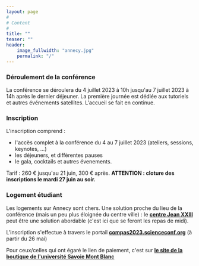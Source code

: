 ```yaml
---
layout: page
#
# Content
#
title: ""
teaser: ""
header:
    image_fullwidth: "annecy.jpg"
    permalink: "/"
---
```



### **Déroulement de la conférence**
La conférence se déroulera du 4 juillet 2023 à 10h jusqu'au 7 juillet 2023 à 14h après le dernier déjeuner. La première journée est dédiée aux tutoriels et autres événements satellites. L'accueil se fait en continue.


### **Inscription**

L'inscription comprend :
  * l'accès complet à la conférence du 4 au 7 juillet 2023 (ateliers, sessions, keynotes, ...)
  * les déjeuners, et différentes pauses
  * le gala, cocktails et autres évenements.
  
Tarif : 260 € jusqu'au 21 juin, 300 € après.
**ATTENTION : cloture des inscriptions le mardi 27 juin au soir.**

### **Logement étudiant**

Les logements sur Annecy sont chers. Une solution proche du lieu de la
conférence (mais un peu plus éloignée du centre ville) : le **[centre
Jean XXIII](https://www.centrejean23.com/)** peut être une solution
abordable (c'est ici que se feront les repas de midi).

L'inscription s'effectue à travers le portail **[compas2023.scienceconf.org](https://compas2023.sciencesconf.org/)** (à partir du 26 mai)

Pour ceux/celles qui ont égaré le lien de paiement, c'est sur **[le site de la boutique de l'université Savoie Mont Blanc](https://btk.univ-smb.fr/inscription_evt/compas-2023-conference-francophone-en-informatique/)**


